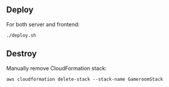 ## Deploy

For both server and frontend:

```
./deploy.sh
```

## Destroy

Manually remove CloudFormation stack:

```
aws cloudformation delete-stack --stack-name GameroomStack
```
